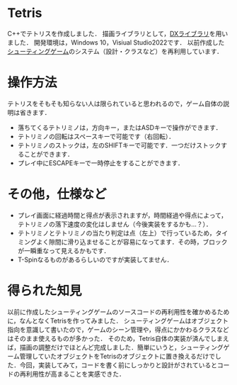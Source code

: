 # Tetris
C++でテトリスを作成しました．
描画ライブラリとして，[DXライブラリ](https://dxlib.xsrv.jp/index.html)を用いました．
開発環境は，Windows 10，Visiual Studio2022です．
以前作成した[シューティングゲーム](https://github.com/alain0077/study_c/tree/master/c%2B%2B/Game/shoot-gaming)のシステム（設計・クラスなど）を再利用しています．

# 操作方法
テトリスをそもそも知らない人は限られていると思われるので，ゲーム自体の説明は省きます．
+ 落ちてくるテトリミノは，方向キー，またはASDキーで操作ができます．
+ テトリミノの回転はスペースキーで可能です（右回転）．
+ テトリミノのストックは，左のSHIFTキーで可能です．一つだけストックすることができます．
+ プレイ中にESCAPEキーで一時停止をすることができます．

# その他，仕様など
+ プレイ画面に経過時間と得点が表示されますが，時間経過や得点によって，テトリミノの落下速度の変化はしません（今後実装をするかも…？）．
+ テトリミノとテトリミノの当たり判定は点（左上）で行っているため，タイミングよく隙間に滑り込ませることが容易になってます．その時，ブロックが一瞬重なって見えるかもです．
+ T-Spinなるものがあるらしいのですが実装してません．

# 得られた知見
以前に作成したシューティングゲームのソースコードの再利用性を確かめるために，なんとなくTetrisを作ってみました．
シューティングゲームはオブジェクト指向を意識して書いたので，ゲームのシーン管理や，得点にかかわるクラスなどはそのまま使えるものが多かった．
そのため，Tetris自体の実装が済んでしまえば，描画の調整だけでほとんど完成しました．簡単にいうと，シューティングゲーム管理していたオブジェクトをTetrisのオブジェクトに置き換えるだけでした．今回，実装してみて，コードを書く前にしっかりと設計がされているとコードの再利用性が高まることを実感できた．